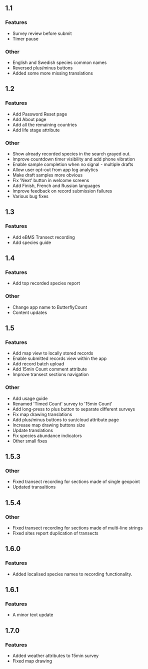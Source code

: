## 1.1

### Features

- Survey review before submit
- Timer pause

### Other

- English and Swedish species common names
- Reversed plus/minus buttons
- Added some more missing translations

## 1.2

### Features

- Add Password Reset page
- Add About page
- Add all the remaining countries
- Add life stage attribute

### Other

- Show already recorded species in the search grayed out.
- Improve countdown timer visibility and add phone vibration
- Enable sample completion when no signal - multiple drafts
- Allow user opt-out from app log analytics
- Make draft samples more obvious
- Fix 'Next' button in welcome screens
- Add Finish, French and Russian languages
- Improve feedback on record submission failures
- Various bug fixes

## 1.3

### Features

- Add eBMS Transect recording
- Add species guide

## 1.4

### Features

- Add top recorded species report

### Other

- Change app name to ButterflyCount
- Content updates

## 1.5

### Features

- Add map view to locally stored records
- Enable submitted records view within the app
- Add record batch upload
- Add 15min Count comment attribute
- Improve transect sections navigation

### Other

- Add usage guide
- Renamed 'Timed Count' survey to '15min Count'
- Add long-press to plus button to separate different surveys
- Fix map drawing translations
- Add plus/minus buttons to sun/cloud attribute page
- Increase map drawing buttons size
- Update translations
- Fix species abundance indicators
- Other small fixes

## 1.5.3

### Other

- Fixed transect recording for sections made of single geopoint
- Updated transaltions

## 1.5.4

### Other

- Fixed transect recording for sections made of multi-line strings
- Fixed sites report duplication of transects

## 1.6.0

### Features

- Added localised species names to recording functionality.

## 1.6.1

### Features

- A minor text update

## 1.7.0

### Features

- Added weather attributes to 15min survey
- Fixed map drawing
